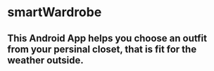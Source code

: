 # smartWardrobe

## This Android App helps you choose an outfit from your persinal closet, that is fit for the weather outside.

